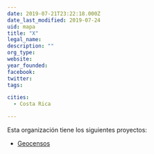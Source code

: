 ```yaml
---
date: 2019-07-21T23:22:18.000Z
date_last_modified: 2019-07-24
uid: mapa
title: "X"
legal_name: 
description: ""
org_type: 
website: 
year_founded: 
facebook: 
twitter: 
tags:

cities: 
  - Costa Rica

---
```


Esta organización tiene los siguientes proyectos:

- [Geocensos](/i/geocensos.html)
